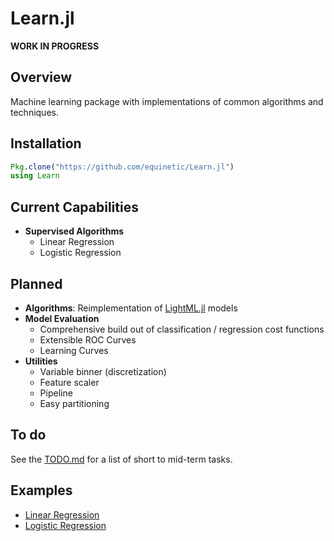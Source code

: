 # Learn.jl

**WORK IN PROGRESS**

## Overview

Machine learning package with implementations of common algorithms and techniques.

## Installation

```julia
Pkg.clone("https://github.com/equinetic/Learn.jl")
using Learn
```

## Current Capabilities

- **Supervised Algorithms**
  - Linear Regression
  - Logistic Regression

## Planned
- **Algorithms**: Reimplementation of [LightML.jl](https://github.com/memoiry/LightML.jl) models
- **Model Evaluation**
  - Comprehensive build out of classification / regression cost functions
  - Extensible ROC Curves
  - Learning Curves
- **Utilities**
  - Variable binner (discretization)
  - Feature scaler
  - Pipeline
  - Easy partitioning

## To do

See the [TODO.md](TODO.md) for a list of short to mid-term tasks.


## Examples
* [Linear Regression](examples/linear_regression_example.jl)
* [Logistic Regression](examples/logistic_regression_example.jl)
